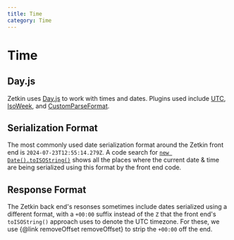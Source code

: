 ```yaml
---
title: Time
category: Time
---
```


# Time

## Day.js

Zetkin uses [Day.js](https://day.js.org/) to work with times and dates. Plugins used include [UTC](https://day.js.org/docs/en/plugin/utc), [IsoWeek](https://day.js.org/docs/en/plugin/iso-week), and [CustomParseFormat](https://day.js.org/docs/en/plugin/custom-parse-format).

## Serialization Format

The most commonly used date serialization format around the Zetkin front end is `2024-07-23T12:55:14.279Z`. A code search for [`new Date().toISOString()`](<https://github.com/search?q=repo%3Azetkin%2Fapp.zetkin.org%20%22new%20Date().toISOString()%22&type=code>) shows all the places where the current date & time are being serialized using this format by the front end code.

## Response Format

The Zetkin back end's resonses sometimes include dates serialized using a different format, with a `+00:00` suffix instead of the `Z` that the front end's `toISOString()` approach uses to denote the UTC timezone. For these, we use {@link removeOffset removeOffset} to strip the `+00:00` off the end.
